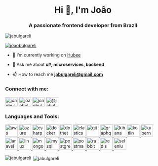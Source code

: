 <h1 align="center">Hi 👋, I'm João</h1>
<h3 align="center">A passionate frontend developer from Brazil</h3>

<p align="left"> <img src="https://komarev.com/ghpvc/?username=jabulgareli&label=Profile%20views&color=0e75b6&style=flat" alt="jabulgareli" /> </p>

<p align="left"> <a href="https://twitter.com/joaobulgareli" target="blank"><img src="https://img.shields.io/twitter/follow/joaobulgareli?logo=twitter&style=for-the-badge" alt="joaobulgareli" /></a> </p>

- 🔭 I’m currently working on [Hubee](https://www.hubee.tech/)

- 💬 Ask me about **c#, microservices, backend**

- 📫 How to reach me **jabulgareli@gmail.com**

<h3 align="left">Connect with me:</h3>
<p align="left">
<a href="https://twitter.com/joaobulgareli" target="blank"><img align="center" src="https://cdn.jsdelivr.net/npm/simple-icons@3.0.1/icons/twitter.svg" alt="joaobulgareli" height="30" width="40" /></a>
<a href="https://linkedin.com/in/joaobulgareli" target="blank"><img align="center" src="https://cdn.jsdelivr.net/npm/simple-icons@3.0.1/icons/linkedin.svg" alt="joaobulgareli" height="30" width="40" /></a>
<a href="https://instagram.com/joaobulgareli" target="blank"><img align="center" src="https://cdn.jsdelivr.net/npm/simple-icons@3.0.1/icons/instagram.svg" alt="joaobulgareli" height="30" width="40" /></a>
<a href="https://medium.com/@jabulgareli" target="blank"><img align="center" src="https://cdn.jsdelivr.net/npm/simple-icons@3.0.1/icons/medium.svg" alt="@jabulgareli" height="30" width="40" /></a>
</p>

<h3 align="left">Languages and Tools:</h3>
<p align="left"> <a href="https://aws.amazon.com" target="_blank"> <img src="https://devicons.github.io/devicon/devicon.git/icons/amazonwebservices/amazonwebservices-original-wordmark.svg" alt="aws" width="40" height="40"/> </a> <a href="https://azure.microsoft.com/en-in/" target="_blank"> <img src="https://www.vectorlogo.zone/logos/microsoft_azure/microsoft_azure-icon.svg" alt="azure" width="40" height="40"/> </a> <a href="https://www.w3schools.com/cs/" target="_blank"> <img src="https://devicons.github.io/devicon/devicon.git/icons/csharp/csharp-original.svg" alt="csharp" width="40" height="40"/> </a> <a href="https://www.docker.com/" target="_blank"> <img src="https://devicons.github.io/devicon/devicon.git/icons/docker/docker-original-wordmark.svg" alt="docker" width="40" height="40"/> </a> <a href="https://dotnet.microsoft.com/" target="_blank"> <img src="https://devicons.github.io/devicon/devicon.git/icons/dot-net/dot-net-original-wordmark.svg" alt="dotnet" width="40" height="40"/> </a> <a href="https://www.elastic.co" target="_blank"> <img src="https://www.vectorlogo.zone/logos/elastic/elastic-icon.svg" alt="elasticsearch" width="40" height="40"/> </a> <a href="https://git-scm.com/" target="_blank"> <img src="https://www.vectorlogo.zone/logos/git-scm/git-scm-icon.svg" alt="git" width="40" height="40"/> </a> <a href="https://graphql.org" target="_blank"> <img src="https://www.vectorlogo.zone/logos/graphql/graphql-icon.svg" alt="graphql" width="40" height="40"/> </a> <a href="https://www.elastic.co/kibana" target="_blank"> <img src="https://www.vectorlogo.zone/logos/elasticco_kibana/elasticco_kibana-icon.svg" alt="kibana" width="40" height="40"/> </a> <a href="https://kotlinlang.org" target="_blank"> <img src="https://www.vectorlogo.zone/logos/kotlinlang/kotlinlang-icon.svg" alt="kotlin" width="40" height="40"/> </a> <a href="https://kubernetes.io" target="_blank"> <img src="https://www.vectorlogo.zone/logos/kubernetes/kubernetes-icon.svg" alt="kubernetes" width="40" height="40"/> </a> <a href="https://laravel.com/" target="_blank"> <img src="https://devicons.github.io/devicon/devicon.git/icons/laravel/laravel-plain-wordmark.svg" alt="laravel" width="40" height="40"/> </a> <a href="https://www.linux.org/" target="_blank"> <img src="https://devicons.github.io/devicon/devicon.git/icons/linux/linux-original.svg" alt="linux" width="40" height="40"/> </a> <a href="https://www.mongodb.com/" target="_blank"> <img src="https://devicons.github.io/devicon/devicon.git/icons/mongodb/mongodb-original-wordmark.svg" alt="mongodb" width="40" height="40"/> </a> <a href="https://www.mysql.com/" target="_blank"> <img src="https://devicons.github.io/devicon/devicon.git/icons/mysql/mysql-original-wordmark.svg" alt="mysql" width="40" height="40"/> </a> <a href="https://www.postgresql.org" target="_blank"> <img src="https://devicons.github.io/devicon/devicon.git/icons/postgresql/postgresql-original-wordmark.svg" alt="postgresql" width="40" height="40"/> </a> <a href="https://postman.com" target="_blank"> <img src="https://www.vectorlogo.zone/logos/getpostman/getpostman-icon.svg" alt="postman" width="40" height="40"/> </a> <a href="https://www.rabbitmq.com" target="_blank"> <img src="https://www.vectorlogo.zone/logos/rabbitmq/rabbitmq-icon.svg" alt="rabbitMQ" width="40" height="40"/> </a> <a href="https://redis.io" target="_blank"> <img src="https://devicons.github.io/devicon/devicon.git/icons/redis/redis-original-wordmark.svg" alt="redis" width="40" height="40"/> </a> <a href="https://www.selenium.dev" target="_blank"> <img src="https://raw.githubusercontent.com/detain/svg-logos/780f25886640cef088af994181646db2f6b1a3f8/svg/selenium-logo.svg" alt="selenium" width="40" height="40"/> </a> </p>

<p><img align="left" src="https://github-readme-stats.vercel.app/api/top-langs?username=jabulgareli&show_icons=true&locale=en&layout=compact" alt="jabulgareli" /></p>

<p>&nbsp;<img align="center" src="https://github-readme-stats.vercel.app/api?username=jabulgareli&show_icons=true&locale=en" alt="jabulgareli" /></p>
